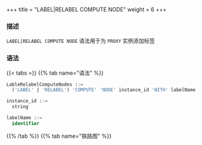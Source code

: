 +++
title = "LABEL|RELABEL COMPUTE NODE"
weight = 6
+++

### 描述

`LABEL|RELABEL COMPUTE NODE` 语法用于为 `PROXY` 实例添加标签

### 语法

{{< tabs >}}
{{% tab name="语法" %}}
```sql
LableRelabelComputeNodes ::=
  ('LABEL' | 'RELABEL') 'COMPUTE' 'NODE' instance_id 'WITH' labelName

instance_id ::=
  string

labelName ::=
  identifier
```
{{% /tab %}}
{{% tab name="铁路图" %}}
<iframe frameborder="0" name="diagram" id="diagram" width="100%" height="100%"></iframe>
{{% /tab %}}
{{< /tabs >}}

### 补充说明

- `instance_id` 需要通过 [SHOW COMPUTE NODES](/cn/reference/distsql/syntax/ral/circuit-breaker/show-compute-nodes/) 语法查询获得

- `RELABEL` 用于为 `PROXY` 实例修改标签

### 示例

- 为 `PROXY` 实例添加标签

```sql
LABEL COMPUTE NODE "0699e636-ade9-4681-b37a-65240c584bb3" WITH label_1;
```

- 为 `PROXY` 实例修改标签
```sql
RELABEL COMPUTE NODE "0699e636-ade9-4681-b37a-65240c584bb3" WITH label_2;
```

### 保留字

`LABEL`、`RELABEL`、`COMPUTE`、`NODE` 、`WITH`

### 相关链接

- [保留字](/cn/reference/distsql/syntax/reserved-word/)
- [SHOW COMPUTE NODES](/cn/reference/distsql/syntax/ral/circuit-breaker/show-compute-nodes/)